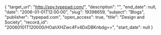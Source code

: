 {
  "target_url": "http://spy.typepad.com/", 
  "description": "", 
  "end_date": null, 
  "date": "2006-01-01T12:00:00", 
  "slug": 19398659, 
  "subject": "Blogs", 
  "publisher": "typepad.com", 
  "open_access": true, 
  "title": "Design and Society", 
  "record_id": "20060101T120000/HOahXHZwc4Fv4DxDBKnbdg==", 
  "start_date": null
}

